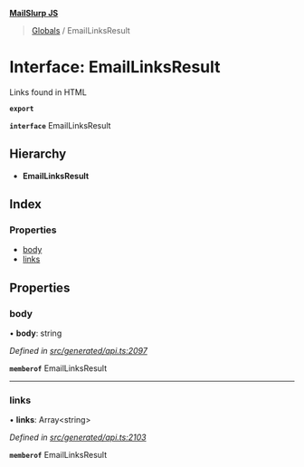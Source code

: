 **[MailSlurp JS](../README.md)**

> [Globals](../README.md) / EmailLinksResult

# Interface: EmailLinksResult

Links found in HTML

**`export`** 

**`interface`** EmailLinksResult

## Hierarchy

* **EmailLinksResult**

## Index

### Properties

* [body](emaillinksresult.md#body)
* [links](emaillinksresult.md#links)

## Properties

### body

•  **body**: string

*Defined in [src/generated/api.ts:2097](https://github.com/mailslurp/mailslurp-client/blob/ad6aa3d/src/generated/api.ts#L2097)*

**`memberof`** EmailLinksResult

___

### links

•  **links**: Array\<string>

*Defined in [src/generated/api.ts:2103](https://github.com/mailslurp/mailslurp-client/blob/ad6aa3d/src/generated/api.ts#L2103)*

**`memberof`** EmailLinksResult
